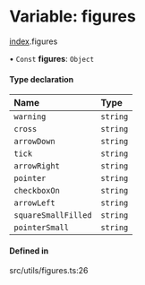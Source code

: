 # Variable: figures

[index](../modules/index.md).figures

• `Const` **figures**: `Object`

#### Type declaration

| Name | Type |
| :------ | :------ |
| `warning` | `string` |
| `cross` | `string` |
| `arrowDown` | `string` |
| `tick` | `string` |
| `arrowRight` | `string` |
| `pointer` | `string` |
| `checkboxOn` | `string` |
| `arrowLeft` | `string` |
| `squareSmallFilled` | `string` |
| `pointerSmall` | `string` |

#### Defined in

src/utils/figures.ts:26
